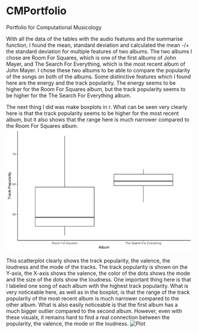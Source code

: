 # CMPortfolio
Portfolio for Computational Musicology

With all the data of the tables with the audio features and the summarise function, I found the mean, standard deviation and calculated the mean -/+ the standard deviation for multiple features of two albums. The two albums I chose are Room For Squares, which is one of the first albums of John Mayer, and The Search For Everything, which is the most recent album of John Mayer. I chose these two albums to be able to compare the popularity of the songs on both of the albums. Some distinctive features which I found here are the energy and the track popularity. The energy seems to be higher for the Room For Squares album, but the track popularity seems to be higher for the The Search For Everything album. 

The next thing I did was make boxplots in r. What can be seen very clearly here is that the track popularity seems to be higher for the most recent album, but it also shows that the range here is much narrower compared to the Room For Squares album. 
![Plot](RFS_TSFE_Boxplot.png)
 
This scatterplot clearly shows the track popularity, the valence, the loudness and the mode of the tracks. The track popularity is shown on the Y-axis, the X-axis shows the valence, the color of the dots shows the mode and the size of the dots show the loudness. One important thing here is that I labeled one song of each album with the highest track popularity. What is very noticeable here, as well as in the boxplot, is that the range of the track popularity of the most recent album is much narrower compared to the other album. What is also easily noticeable is that the first album has a much bigger outlier compared to the second album. However, even with these visuals, it remains hard to find a real connection between the popularity, the valence, the mode or the loudness.
![Plot](Scatterplot_RFS_TSFE.png)

